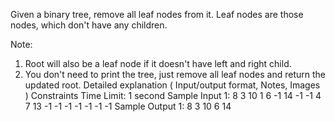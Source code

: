 Given a binary tree, remove all leaf nodes from it. Leaf nodes are those nodes, which don't have any children.

Note:

1. Root will also be a leaf node if it doesn't have left and right child. 
2. You don't need to print the tree, just remove all leaf nodes and return the updated root.
Detailed explanation ( Input/output format, Notes, Images )
Constraints
Time Limit: 1 second
Sample Input 1:
8 3 10 1 6 -1 14 -1 -1 4 7 13 -1 -1 -1 -1 -1 -1 -1
Sample Output 1:
8
3 10
6 14                    

